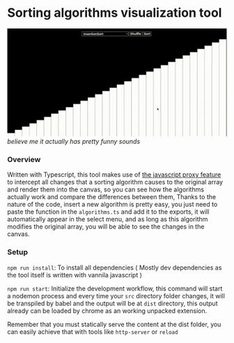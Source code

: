 # Sorting algorithms visualization tool

![](https://github.com/DaisukiTamago/docs-host/blob/master/capture.gif?raw=true)
_believe me it actually has pretty funny sounds_

### Overview

Written with Typescript, this tool makes use of [the javascript proxy feature](https://developer.mozilla.org/pt-BR/docs/Web/JavaScript/Reference/Global_Objects/Proxy) to intercept all changes that a sorting algorithm causes to the original array and render them into the canvas, so you can see how the algorithms actually work and compare the differences between them, Thanks to the nature of the code, insert a new algorithm is pretty easy, you just need to paste the function in the `algorithms.ts` and add it to the exports, it will automatically appear in the select menu, and as long as this algorithm modifies the original array, you will be able to see the changes in the canvas.

### Setup

`npm run install`: To install all dependencies ( Mostly dev dependencies as the tool itself is written with vannila javascript )

`npm run start`: Initialize the development workflow, this command will start a nodemon process and every time your `src` directory folder changes, it will be transpiled by babel and the output will be at `dist` directory, this output already can be loaded by chrome as an working unpacked extension.

Remember that you must statically serve the content at the dist folder, you can easily achieve that with tools like `http-server` or `reload`
